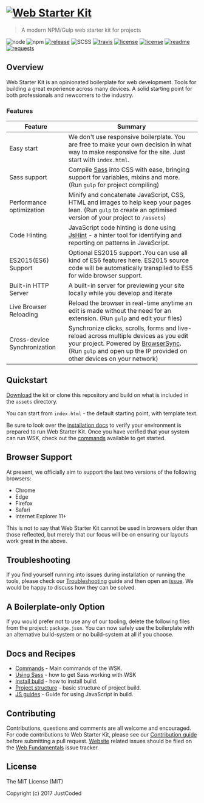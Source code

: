 # [![Web Starter Kit](https://cloud.githubusercontent.com/assets/25930200/23856381/20707b74-0802-11e7-8578-5e4e91bb463e.png)](https://github.com/justcoded/web-starter-kit/releases/latest)

>  A modern NPM/Gulp web starter kit for projects

![node](http://img.shields.io/badge/node-4.0.x-blue.svg) ![npm](http://img.shields.io/badge/npm-2.13.x-blue.svg)  [![release](https://img.shields.io/github/release/justcoded/web-starter-kit.svg)](/releases) ![SCSS](http://img.shields.io/badge/SCSS-3.x.x-c6538c.svg) [![travis](https://img.shields.io/travis/justcoded/web-starter-kit.svg)](https://travis-ci.org) [![license](http://img.shields.io/badge/license-MIT-blue.svg)](LICENSE) [![license](http://img.shields.io/badge/autoprefixer-included-blue.svg)](https://www.npmjs.com/package/autoprefixer) [![readme](http://img.shields.io/badge/readme-md-blue.svg)](/README.md) [![requests](http://img.shields.io/badge/PRs-welcome-green.svg)](/pulls)


## Overview

Web Starter Kit is an opinionated boilerplate for web development. Tools for building a great experience across many devices. A solid starting point for both professionals and newcomers to the industry.

### Features

| Feature                                | Summary                                                                                                                                                                                                                                                     |
|----------------------------------------|-------------------------------------------------------------------------------------------------------------------------------------------------------------------------------------------------------------------------------------------------------------|
| Easy start |  We don't use responsive boilerplate. You are free to make your own decision in what way to make responsive for the site. Just start with `index.html`.                          |
| Sass support                           | Compile [Sass](http://sass-lang.com/) into CSS with ease, bringing support for variables, mixins and more. (Run `gulp` for project compiling)                                                                                                      |
| Performance optimization               | Minify and concatenate JavaScript, CSS, HTML and images to help keep your pages lean. (Run `gulp` to create an optimised version of your project to `/assets`)                                                                                                |
| Code Hinting               | JavaScript code hinting is done using [JsHint](https://www.npmjs.com/package/gulp-jshint) - a hinter tool for identifying and reporting on patterns in JavaScript.                                                                                                 |
| ES2015(ES6) Support                   | Optional ES2015 support .You can use all kind of ES6 features here. ES2015 source code will be automatically transpiled to ES5 for wide browser support.  |
| Built-in HTTP Server                   | A built-in server for previewing your site locally while you develop and iterate                                                                                                                                                                            |
| Live Browser Reloading                 | Reload the browser in real-time anytime an edit is made without the need for an extension. (Run `gulp` and edit your files)                                                                                                                           |
| Cross-device Synchronization           | Synchronize clicks, scrolls, forms and live-reload across multiple devices as you edit your project. Powered by [BrowserSync](http://browsersync.io). (Run `gulp` and open up the IP provided on other devices on your network)                       |
                                                                                                                                     
## Quickstart

[Download](https://github.com/justcoded/web-starter-kit/releases/latest) the kit or clone this repository and build on what is included in the `assets` directory.

You can start from `index.html` - the default starting point, with template text.

Be sure to look over the [installation docs](docs/install.md) to verify your environment is prepared to run Web Starter Kit.
Once you have verified that your system can run WSK, check out the [commands](docs/commands.md) available to get started.

## Browser Support

At present, we officially aim to support the last two versions of the following browsers:

* Chrome
* Edge
* Firefox
* Safari
* Internet Explorer 11+

This is not to say that Web Starter Kit cannot be used in browsers older than those reflected, but merely that our focus will be on ensuring our layouts work great in the above.

## Troubleshooting

If you find yourself running into issues during installation or running the tools, please check our [Troubleshooting](https://github.com/justcoded/web-starter-kit/wiki/Troubleshooting) guide and then open an [issue](https://github.com/justcoded/web-starter-kit/issues). We would be happy to discuss how they can be solved.

## A Boilerplate-only Option

If you would prefer not to use any of our tooling, delete the following files from the project: `package.json`. You can now safely use the boilerplate with an alternative build-system or no build-system at all if you choose.

## Docs and Recipes

* [Commands](https://github.com/justcoded/master/docs/commands.md) - Main commands of the WSK.
* [Using Sass](https://github.com/justcoded/master/docs/sass.md) - how to get Sass working with WSK
* [Install build](https://github.com/justcoded/master/docs/install.md) - how to install build.
* [Project structure](https://github.com/justcoded/master/docs/structure.md) - basic structure of project build.
* [JS guides](https://github.com/justcoded/master/docs/js.md) - Guide for using JavaScript in build.

## Contributing

Contributions, questions and comments are all welcome and encouraged. For code contributions to Web Starter Kit, please see our [Contribution guide](CONTRIBUTING.md) before submitting a pull request. [Website](https://github.com/justcoded/web-starter-kit) related issues should be filed on the [Web Fundamentals](https://github.com/justcoded/web-starter-kit/issues) issue tracker.

## License

The MIT License (MIT)

Copyright (c) 2017 JustCoded